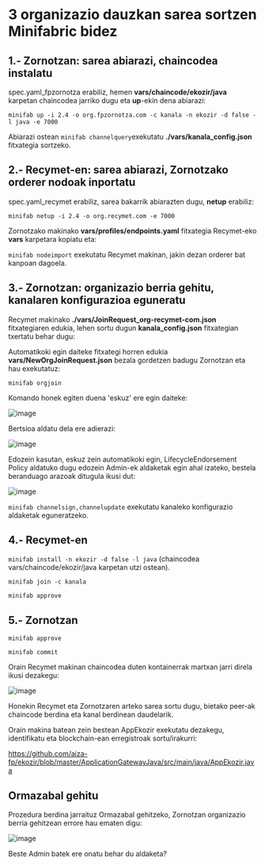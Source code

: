 # 3 organizazio dauzkan sarea sortzen Minifabric bidez 

## 1.- Zornotzan: sarea abiarazi, chaincodea instalatu

spec.yaml_fpzornotza erabiliz, hemen **vars/chaincode/ekozir/java** karpetan chaincodea jarriko dugu eta **up**-ekin dena abiarazi:

`minifab up -i 2.4 -o org.fpzornotza.com -c kanala -n ekozir -d false -l java -e 7000`

Abiarazi ostean `minifab channelquery`exekutatu **./vars/kanala_config.json** fitxategia sortzeko.

## 2.- Recymet-en: sarea abiarazi, Zornotzako orderer nodoak inportatu

spec.yaml_recymet erabiliz, sarea bakarrik abiarazten dugu, **netup** erabiliz:

`minifab netup -i 2.4 -o org.recymet.com -e 7000`

Zornotzako makinako **vars/profiles/endpoints.yaml** fitxategia Recymet-eko **vars** karpetara kopiatu eta:

`minifab nodeimport` exekutatu Recymet makinan, jakin dezan orderer bat kanpoan dagoela.

## 3.- Zornotzan: organizazio berria gehitu, kanalaren konfigurazioa eguneratu

Recymet makinako **./vars/JoinRequest_org-recymet-com.json** fitxategiaren edukia, lehen sortu dugun **kanala_config.json** fitxategian txertatu behar dugu:

Automatikoki egin daiteke fitxategi horren edukia **vars/NewOrgJoinRequest.json** bezala gordetzen badugu Zornotzan eta hau exekutatuz:

`minifab orgjoin` 

Komando honek egiten duena 'eskuz' ere egin daiteke:

![image](https://user-images.githubusercontent.com/94653085/227046176-d69c9e17-5073-43c2-a53a-6b5cf8775f00.png)

Bertsioa aldatu dela ere adierazi:

![image](https://user-images.githubusercontent.com/94653085/227047747-e42d7f7f-9a7c-4a67-9ace-06b44a57d20f.png)

Edozein kasutan, eskuz zein automatikoki egin, LifecycleEndorsement Policy aldatuko dugu edozein Admin-ek aldaketak egin ahal izateko, bestela beranduago arazoak ditugula ikusi dut:

![image](https://user-images.githubusercontent.com/94653085/227521369-fc8446e5-335c-4fc2-a22b-b5fea9c30f28.png)

`minifab channelsign,channelupdate` exekutatu kanaleko konfigurazio aldaketak eguneratzeko.

## 4.- Recymet-en

`minifab install -n ekozir -d false -l java` (chaincodea vars/chaincode/ekozir/java karpetan utzi ostean).

`minifab join -c kanala`

`minifab approve`

## 5.- Zornotzan

`minifab approve`

`minifab commit`

Orain Recymet makinan chaincodea duten kontainerrak martxan jarri direla ikusi dezakegu:

![image](https://user-images.githubusercontent.com/94653085/227524167-24e9fdd6-073d-4af7-9df5-8c7b007ef5b6.png)

Honekin Recymet eta Zornotzaren arteko sarea sortu dugu, bietako peer-ak chaincode berdina eta kanal berdinean daudelarik.

Orain makina batean zein bestean AppEkozir exekutatu dezakegu, identifikatu eta blockchain-ean erregistroak sortu/irakurri:

https://github.com/aiza-fp/ekozir/blob/master/ApplicationGatewayJava/src/main/java/AppEkozir.java

## Ormazabal gehitu

Prozedura berdina jarraituz Ormazabal gehitzeko, Zornotzan organizazio berria gehitzean errore hau ematen digu:

![image](https://user-images.githubusercontent.com/94653085/227774442-993e4456-7ef1-4feb-90ec-10b5c36956db.png)

Beste Admin batek ere onatu behar du aldaketa?
